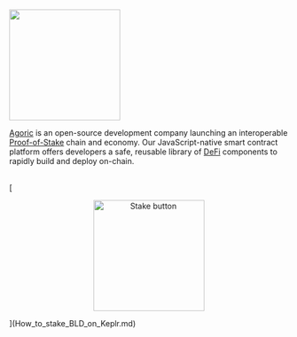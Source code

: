# <p align="center">
  <img width="200" src="https://user-images.githubusercontent.com/95366163/149360849-dd76eefb-047a-4d54-8004-a17467a2a96c.png">
</p>


[Agoric](https://agoric.com/) is an open-source development company launching an interoperable [Proof-of-Stake](Proof_of_Stake.md) chain and economy. Our JavaScript-native smart contract platform offers developers a safe, reusable library of [DeFi](DeFi.md) components to rapidly build and deploy on-chain. <br>
<br>

[<p align="center">
  <img width="200" alt="Stake button" src="https://user-images.githubusercontent.com/95366163/149494153-86a4870e-1939-4a2e-bb9c-a4ae587bf63e.png">
</p>](How_to_stake_BLD_on_Keplr.md)
